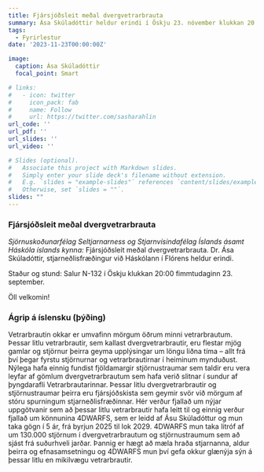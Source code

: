```yaml
---
title: Fjársjóðsleit meðal dvergvetrarbrauta
summary: Ása Skúladóttir heldur erindi í Öskju 23. nóvember klukkan 20:00
tags:
  - Fyrirlestur
date: '2023-11-23T00:00:00Z'

image:
  caption: Ása Skúladóttir
  focal_point: Smart

# links:
#   - icon: twitter
#     icon_pack: fab
#     name: Follow
#     url: https://twitter.com/sasharahlin
url_code: ''
url_pdf: ''
url_slides: ''
url_video: ''

# Slides (optional).
#   Associate this project with Markdown slides.
#   Simply enter your slide deck's filename without extension.
#   E.g. `slides = "example-slides"` references `content/slides/example-slides.md`.
#   Otherwise, set `slides = ""`.
slides: ""
---
```


### Fjársjóðsleit meðal dvergvetrarbrauta

_Sjörnuskoðunarfélag Seltjarnarness og Stjarnvísindafélag Íslands ásamt Háskóla íslands kynna:_
Fjársjóðsleit meðal dvergvetrarbrauta. Dr. Ása Skúladóttir, stjarneðlisfræðingur við Háskólann í Flórens heldur erindi.

Staður og stund: Salur N-132 í Öskju klukkan 20:00 fimmtudaginn 23. september.

Öll velkomin!

### Ágrip á íslensku (þýðing)

Vetrarbrautin okkar er umvafinn mörgum öðrum minni vetrarbrautum. Þessar litlu vetrarbrautir, sem kallast dvergvetrarbrautir, eru flestar mjög gamlar og stjörnur þeirra geyma upplýsingar um löngu liðna tíma – allt frá því þegar fyrstu stjörnurnar og vetrarbrautirnar í heiminum mynduðust. Nýlega hafa einnig fundist fjöldamargir stjörnustraumar sem taldir eru vera leyfar af gömlum dvergvetrarbrautum sem hafa verið slitnar í sundur af þyngdarafli Vetrarbrautarinnar. Þessar litlu dvergvetrarbrautir og stjörnustraumar þeirra eru fjársjóðskista sem geymir svör við mörgum af stóru spurningum stjarneðlisfræðinnar. Hér verður fjallað um nýjar uppgötvanir sem að þessar litlu vetrarbrautir hafa leitt til og einnig verður fjallað um könnunina 4DWARFS, sem er leidd af Ásu Skúladóttur og mun taka gögn í 5 ár, frá byrjun 2025 til lok 2029. 4DWARFS mun taka litróf af um 130.000 stjörnum í dvergvetrarbrautum og stjörnustraumum sem að sjást frá suðurhveli jarðar. Þannig er hægt að mæla hraða stjarnanna, aldur þeirra og efnasamsetningu og 4DWARFS mun því gefa okkur glænýja sýn á þessar litlu en mikilvægu vetrarbrautir.
